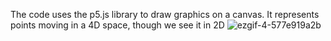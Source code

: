The code uses the p5.js library to draw graphics on a canvas. It represents points moving in a 4D space, though we see it in 2D
![ezgif-4-577e919a2b](https://github.com/rgd01sh/4D-Illusions/assets/128194619/8555e6a6-4657-413a-9b66-8a087a5943ed)
